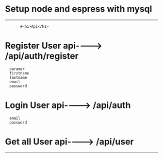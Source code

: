# Setup node and espress with mysql
________________________________________________________
           #<h1>Api</h1>
 # Register User api----> /api/auth/register
      paramer
      firstname
      lastname
      email
      password
   
 # Login User api----> /api/auth
      email
      password
 # Get all User api----> /api/user
 ______________________________________________________
  
